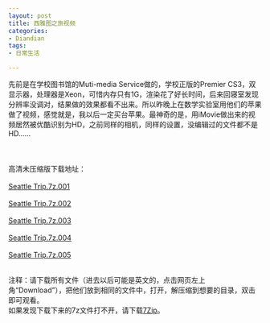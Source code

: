 ```yaml
---
layout: post
title: 西雅图之旅视频
categories:
- Diandian
tags:
- 日常生活

---
```

先前是在学校图书馆的Muti-media Service做的，学校正版的Premier CS3，双显示器，处理器是Xeon，可惜内存只有1G，渲染花了好长时间，后来回寝室发现分辨率没调对，结果做的效果都看不出来。所以昨晚上在数学实验室用他们的苹果做了视频，感觉就是，我以后一定买台苹果。最神奇的是，用iMovie做出来的视频居然被优酷识别为HD，之前同样的相机，同样的设置，没编辑过的文件都不是HD……
<br />
<br />
<br />
<br />高清未压缩版下载地址：
<br />
<br />
<a href="http://cid-fab8d2ca1ec73be4.office.live.com/self.aspx/.Public/Seattle%20Trip%207z%20Videos/Seattle%20Trip.7z.002#resId/FAB8D2CA1EC73BE4!2044" target="_blank">Seattle Trip.7z.001</a>
<br />
<br />
<a href="http://cid-fab8d2ca1ec73be4.office.live.com/self.aspx/.Public/Seattle%20Trip%207z%20Videos/Seattle%20Trip.7z.002" target="_blank">Seattle Trip.7z.002</a>
<br />
<br />
<a href="http://cid-fab8d2ca1ec73be4.office.live.com/self.aspx/.Public/Seattle%20Trip%207z%20Videos/Seattle%20Trip.7z.003" target="_blank">Seattle Trip.7z.003</a>
<br />
<br />
<a href="http://cid-fab8d2ca1ec73be4.office.live.com/self.aspx/.Public/Seattle%20Trip%207z%20Videos/Seattle%20Trip.7z.002#resId/FAB8D2CA1EC73BE4!2046" target="_blank">Seattle Trip.7z.004</a>
<br />
<br />
<a href="http://cid-fab8d2ca1ec73be4.office.live.com/self.aspx/.Public/Seattle%20Trip%207z%20Videos/Seattle%20Trip.7z.002#resId/FAB8D2CA1EC73BE4!2045" target="_blank">Seattle Trip.7z.005</a>
<br />
<br />
<p>注释：请下载所有文件（进去以后可能是英文的，点击网页左上角“Download”），把他们放到相同的文件中，打开，解压缩到想要的目录，双击即可观看。<br />如果发现下载下来的7z文件打不开，请下载<a target="_blank" href="http://downloads.sourceforge.net/sevenzip/7z916.exe">7Zip</a>。</p>